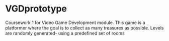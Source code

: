 # VGDprototype
Coursework 1 for Video Game Development module. This game is a platformer where the goal is to collect as many treasures as possible. Levels are randomly generated- using a predefined set of rooms

